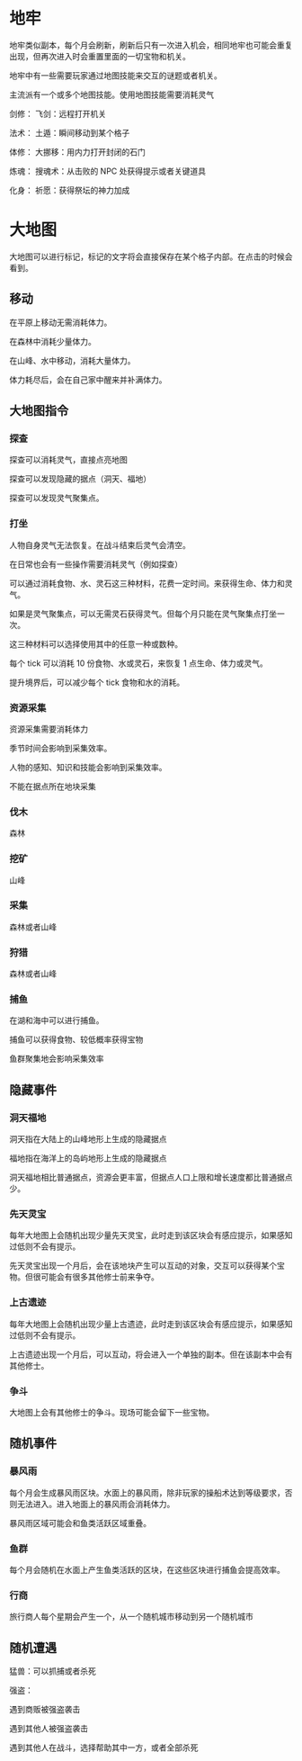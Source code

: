 # 地牢

地牢类似副本，每个月会刷新，刷新后只有一次进入机会，相同地牢也可能会重复出现，但再次进入时会重置里面的一切宝物和机关。

地牢中有一些需要玩家通过地图技能来交互的谜题或者机关。

主流派有一个或多个地图技能。使用地图技能需要消耗灵气

剑修：
飞剑：远程打开机关

法术：
土遁：瞬间移动到某个格子

体修：
大挪移：用内力打开封闭的石门

炼魂：
搜魂术：从击败的 NPC 处获得提示或者关键道具

化身：
祈愿：获得祭坛的神力加成

# 大地图

大地图可以进行标记，标记的文字将会直接保存在某个格子内部。在点击的时候会看到。

## 移动

在平原上移动无需消耗体力。

在森林中消耗少量体力。

在山峰、水中移动，消耗大量体力。

体力耗尽后，会在自己家中醒来并补满体力。

## 大地图指令

### 探查

探查可以消耗灵气，直接点亮地图

探查可以发现隐藏的据点（洞天、福地）

探查可以发现灵气聚集点。

### 打坐

人物自身灵气无法恢复。在战斗结束后灵气会清空。

在日常也会有一些操作需要消耗灵气（例如探查）

可以通过消耗食物、水、灵石这三种材料，花费一定时间。来获得生命、体力和灵气。

如果是灵气聚集点，可以无需灵石获得灵气。但每个月只能在灵气聚集点打坐一次。

这三种材料可以选择使用其中的任意一种或数种。

每个 tick 可以消耗 10 份食物、水或灵石，来恢复 1 点生命、体力或灵气。

提升境界后，可以减少每个 tick 食物和水的消耗。

### 资源采集

资源采集需要消耗体力

季节时间会影响到采集效率。

人物的感知、知识和技能会影响到采集效率。

不能在据点所在地块采集

### 伐木

森林

### 挖矿

山峰

### 采集

森林或者山峰

### 狩猎

森林或者山峰

### 捕鱼

在湖和海中可以进行捕鱼。

捕鱼可以获得食物、较低概率获得宝物

鱼群聚集地会影响采集效率

## 隐藏事件

### 洞天福地

洞天指在大陆上的山峰地形上生成的隐藏据点

福地指在海洋上的岛屿地形上生成的隐藏据点

洞天福地相比普通据点，资源会更丰富，但据点人口上限和增长速度都比普通据点少。

### 先天灵宝

每年大地图上会随机出现少量先天灵宝，此时走到该区块会有感应提示，如果感知过低则不会有提示。

先天灵宝出现一个月后，会在该地块产生可以互动的对象，交互可以获得某个宝物。但很可能会有很多其他修士前来争夺。

### 上古遗迹

每年大地图上会随机出现少量上古遗迹，此时走到该区块会有感应提示，如果感知过低则不会有提示。

上古遗迹出现一个月后，可以互动，将会进入一个单独的副本。但在该副本中会有其他修士。

### 争斗

大地图上会有其他修士的争斗。现场可能会留下一些宝物。

## 随机事件

### 暴风雨

每个月会生成暴风雨区块。水面上的暴风雨，除非玩家的操船术达到等级要求，否则无法进入。进入地面上的暴风雨会消耗体力。

暴风雨区域可能会和鱼类活跃区域重叠。

### 鱼群

每个月会随机在水面上产生鱼类活跃的区块，在这些区块进行捕鱼会提高效率。

### 行商

旅行商人每个星期会产生一个，从一个随机城市移动到另一个随机城市

## 随机遭遇

猛兽：可以抓捕或者杀死

强盗：

遇到商贩被强盗袭击

遇到其他人被强盗袭击

遇到其他人在战斗，选择帮助其中一方，或者全部杀死

